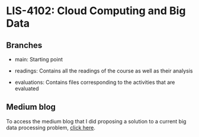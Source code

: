 # LIS-4102: Cloud Computing and Big Data

## Branches

-   main: Starting point

-   readings: Contains all the readings of the course as well as their analysis

-   evaluations: Contains files corresponding to the activities that are evaluated

## Medium blog

To access the medium blog that I did proposing a solution to a current big data processing problem, [click here](https://medium.com/@Chemanoportilla/lowering-carbon-intensity-by-shifting-demand-8ac95f8a0326).
